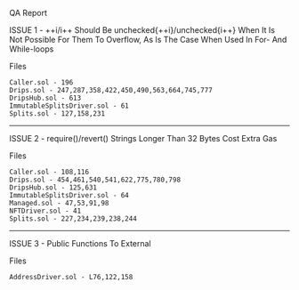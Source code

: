 QA Report

ISSUE 1 - ++i/i++ Should Be unchecked{++i}/unchecked{i++} When It Is Not Possible For Them To Overflow, As Is The Case When Used In For- And While-loops 

Files 

	Caller.sol - 196
	Drips.sol - 247,287,358,422,450,490,563,664,745,777
	DripsHub.sol - 613
	ImmutableSplitsDriver.sol - 61
	Splits.sol - 127,158,231

------------------------------------------------------------------------------------------------

ISSUE 2 - require()/revert() Strings Longer Than 32 Bytes Cost Extra Gas

Files 

	Caller.sol - 108,116
	Drips.sol - 454,461,540,541,622,775,780,798
	DripsHub.sol - 125,631
	ImmutableSplitsDriver.sol - 64
	Managed.sol - 47,53,91,98	
	NFTDriver.sol - 41
	Splits.sol - 227,234,239,238,244

-----------------------------------------------------------------------------------------------

ISSUE 3 - Public Functions To External

Files

	AddressDriver.sol - L76,122,158